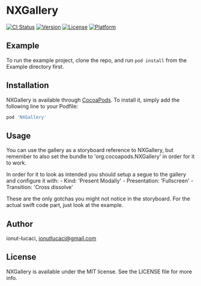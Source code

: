 # NXGallery

[![CI Status](https://img.shields.io/travis/ionut-lucaci/NXGallery.svg?style=flat)](https://travis-ci.org/ionut-lucaci/NXGallery)
[![Version](https://img.shields.io/cocoapods/v/NXGallery.svg?style=flat)](https://cocoapods.org/pods/NXGallery)
[![License](https://img.shields.io/cocoapods/l/NXGallery.svg?style=flat)](https://cocoapods.org/pods/NXGallery)
[![Platform](https://img.shields.io/cocoapods/p/NXGallery.svg?style=flat)](https://cocoapods.org/pods/NXGallery)

## Example

To run the example project, clone the repo, and run `pod install` from the Example directory first.

## Installation

NXGallery is available through [CocoaPods](https://cocoapods.org). To install
it, simply add the following line to your Podfile:

```ruby
pod 'NXGallery'
```

## Usage

You can use the gallery as a storyboard reference to NXGallery, but remember 
to also set the bundle to 'org.cocoapods.NXGallery' in order for it to work. 

In order for it to look as intended you should setup a segue to the gallery 
and configure it with:
    - Kind: 'Present Modally'
    - Presentation: 'Fullscreen'
    - Transition: 'Cross dissolve'
    
These are the only gotchas you might not notice in the storyboard. 
For the actual swift code part, just look at the example.

## Author

ionut-lucaci, ionutlucaci@gmail.com

## License

NXGallery is available under the MIT license. See the LICENSE file for more info.
